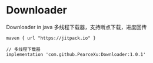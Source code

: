 # Downloader
Downloader in java 多线程下载器，支持断点下载，进度回传

    maven { url "https://jitpack.io" }

    // 多线程下载器
    implementation 'com.github.PearceXu:Downloader:1.0.1'
